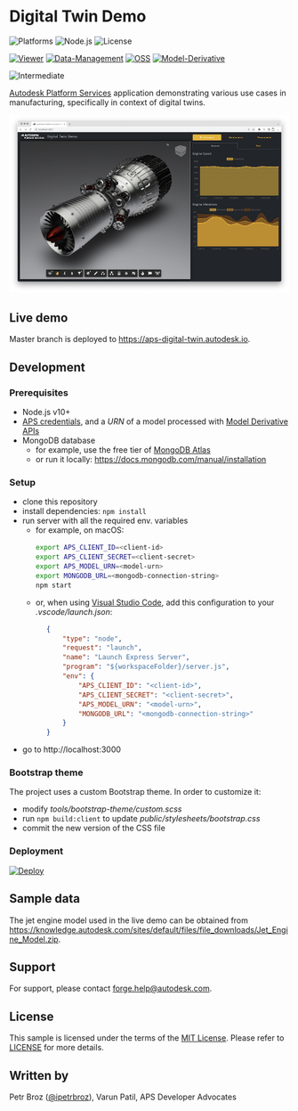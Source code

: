 # Digital Twin Demo

![Platforms](https://img.shields.io/badge/platform-Windows|MacOS-lightgray.svg)
![Node.js](https://img.shields.io/badge/node-%3E%3D%2010.0.0-brightgreen.svg)
![License](https://img.shields.io/badge/license-MIT-green.svg)

[![Viewer](https://img.shields.io/badge/Viewer-v6-green.svg)](http://aps.autodesk.com)
[![Data-Management](https://img.shields.io/badge/Data%20Management-v1-green.svg)](https://aps.autodesk.com)
[![OSS](https://img.shields.io/badge/OSS-v2-green.svg)](https://aps.autodesk.com)
[![Model-Derivative](https://img.shields.io/badge/Model%20Derivative-v2-green.svg)](https://aps.autodesk.com)

![Intermediate](https://img.shields.io/badge/Level-Intermediate-blue.svg)

[Autodesk Platform Services](https://aps.autodesk.com) application demonstrating various use cases in manufacturing, specifically in context of digital twins.

![thumbnail](thumbnail.png)

## Live demo

Master branch is deployed to https://aps-digital-twin.autodesk.io.

## Development

### Prerequisites

- Node.js v10+
- [APS credentials](https://forge.autodesk.com/en/docs/oauth/v2/tutorials/create-app),
  and a _URN_ of a model processed with [Model Derivative APIs](https://forge.autodesk.com/en/docs/model-derivative/v2)
- MongoDB database
  - for example, use the free tier of [MongoDB Atlas](https://www.mongodb.com/cloud/atlas)
  - or run it locally: https://docs.mongodb.com/manual/installation

### Setup

- clone this repository
- install dependencies: `npm install`
- run server with all the required env. variables
  - for example, on macOS:
    ```bash
    export APS_CLIENT_ID=<client-id>
    export APS_CLIENT_SECRET=<client-secret>
    export APS_MODEL_URN=<model-urn>
    export MONGODB_URL=<mongodb-connection-string>
    npm start
    ```
  - or, when using [Visual Studio Code](https://code.visualstudio.com), add this configuration to your _.vscode/launch.json_:
  ```json
        {
            "type": "node",
            "request": "launch",
            "name": "Launch Express Server",
            "program": "${workspaceFolder}/server.js",
            "env": {
                "APS_CLIENT_ID": "<client-id>",
                "APS_CLIENT_SECRET": "<client-secret>",
                "APS_MODEL_URN": "<model-urn>",
                "MONGODB_URL": "<mongodb-connection-string>"
            }
        }
  ```
- go to http://localhost:3000

### Bootstrap theme

The project uses a custom Bootstrap theme. In order to customize it:

- modify _tools/bootstrap-theme/custom.scss_
- run `npm build:client` to update _public/stylesheets/bootstrap.css_
- commit the new version of the CSS file

### Deployment

[![Deploy](https://www.herokucdn.com/deploy/button.svg)](https://heroku.com/deploy)

## Sample data

The jet engine model used in the live demo can be obtained
from https://knowledge.autodesk.com/sites/default/files/file_downloads/Jet_Engine_Model.zip.

## Support

For support, please contact forge.help@autodesk.com.

## License

This sample is licensed under the terms of the [MIT License](https://tldrlegal.com/license/mit-license).
Please refer to [LICENSE](LICENSE) for more details.

## Written by

Petr Broz ([@ipetrbroz](https://twitter.com/ipetrbroz)), Varun Patil, APS Developer Advocates
